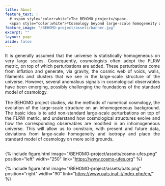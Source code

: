 ```yaml
---
title: About
feature_text: |
  # <span style="color:white">The BEHOMO project</span>.
  <span style="color:white">*Cosmology beyond large-scale homogeneity and isotropy*</span>
feature_image: "/BEHOMO-project/assets/banner.jpg"
excerpt: ""
layout: page
aside: false
---
```


<!-- {% include figure.html image="/assets/profile.jpeg" position="left" width="299px" %} -->

<!-- <img src="/BEHOMO-project/assets/void.gif" position="left" width="299px" > -->

<!-- ###### Welcome to the BEHOMO project! -->

<div style="text-align: justify">
It is generally assumed that the universe is statistically homogeneous on very large scales. Consequently, cosmologists often adopt the FLRW metric, on top of which perturbations are added. These perturbations come from inflation and generate, via gravity, the cosmic web of voids, walls, filaments and clusters that we see in the large-scale structure of the universe. However, several anomalous signals in cosmological observables have been emerging, possibly challenging the foundations of the standard model of cosmology.
<br/><br/>
The BEHOMO project studies, via the methods of numerical cosmology, the evolution of the large-scale structure on an inhomogeneous background. The basic idea is to add non-standard large-scale perturbations on top of the FLRW metric, and understand how cosmological structures evolve and how the corresponding observables are modified in an inhomogeneous universe. This will allow us to constrain, with present and future data, deviations from large-scale homogeneity and isotropy and place the standard model of cosmology on more solid grounds.
</div>

<br/>

{% include figure.html image="/BEHOMO-project/assets/cosmo-ufes.png" position="left" width="250" link="https://www.cosmo-ufes.org" %}

{% include figure.html image="/BEHOMO-project/assets/oats.png" position="right" width="90" link="https://www.oats.inaf.it/index.php/en/" %}


